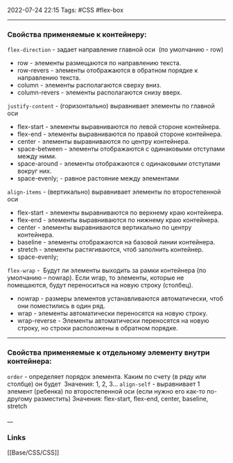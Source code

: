 2022-07-24 22:15
Tags: #CSS #flex-box

---

### Свойства применяемые к контейнеру:

`flex-direction` - задает направление главной оси  (по умолчанию - row)
   - row - элементы размещаются по направлению текста.
   - row-revers - элементы отображаются в обратном порядке к направлению текста.
   - column - элементы располагаются сверху вниз.
   - column-revers - элементы располагаются снизу вверх.
   
`justify-content` - (горизонтально) выравнивает элементы по главной оси 
   - flex-start - элементы выравниваются по левой стороне контейнера.
   - flex-end - элементы выравниваются по правой стороне контейнера.
   - center - элементы выравниваются по центру контейнера.
   - space-between - элементы отображаются с одинаковыми отступами между ними.
   - space-around - элементы отображаются с одинаковыми отступами вокруг них.
   - space-evenly; - равное растояние между элементами
   
`align-items` - (вертикально) выравнивает элементы по второстепенной оси 
   - flex-start - элементы выравниваются по верхнему краю контейнера.
   - flex-end - элементы выравниваются по нижнему краю контейнера.
   - center - элементы выравниваются вертикально по центру контейнера.
   - baseline - элементы отображаются на базовой линии контейнера.
   - stretch - элементы растягиваются, чтоб заполнить контейнер.
   - space-evenly;
   
`flex-wrap` -  Будут ли элементы выходить за рамки контейнера (по умолчанию – nowrap). 
   Если wrap, то элементы, которые не помещаются, будут переноситься на новую строку (столбец).
   - nowrap - размеры элементов устанавливаются автоматически, чтоб они поместились в один ряд.
   - wrap - элементы автоматически переносятся на новую строку.
   - wrap-reverse - Элементы автоматически переносятся на новую строку, но строки расположены в обратном порядке.

---

### Свойства применяемые к отдельному элементу внутри контейнера:
`order` - определяет порядок элемента. Каким по счету (в ряду или столбце) он будет 
   Значения: 1, 2, 3…
`align-self` - выравнивает 1 элемент (ребенка) по второстепенной оси (если нужно его как-то по-другому разместить)
   Значения: flex-start, flex-end, center, baseline, stretch

__
### Links
[[Base/CSS/CSS]]